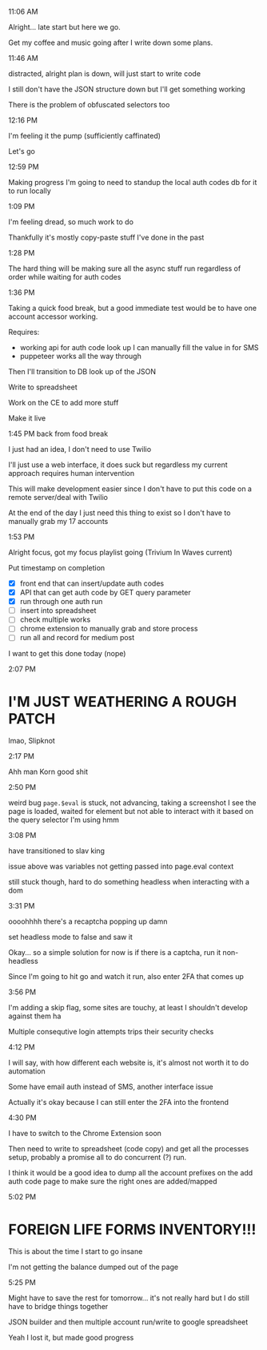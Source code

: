 11:06 AM

Alright... late start but here we go.

Get my coffee and music going after I write down some plans.

11:46 AM

distracted, alright plan is down, will just start to write code

I still don't have the JSON structure down but I'll get something working

There is the problem of obfuscated selectors too

12:16 PM

I'm feeling it the pump (sufficiently caffinated)

Let's go

12:59 PM

Making progress
I'm going to need to standup the local auth codes db for it to run locally

1:09 PM

I'm feeling dread, so much work to do

Thankfully it's mostly copy-paste stuff I've done in the past

1:28 PM

The hard thing will be making sure all the async stuff run regardless of order while waiting for auth codes

1:36 PM

Taking a quick food break, but a good immediate test would be to have one account accessor working.

Requires:

- working api for auth code look up
  I can manually fill the value in for SMS
- puppeteer works all the way through

Then I'll transition to DB look up of the JSON

Write to spreadsheet

Work on the CE to add more stuff

Make it live

1:45 PM back from food break 

I just had an idea, I don't need to use Twilio

I'll just use a web interface, it does suck but regardless my current approach requires human intervention

This will make development easier since I don't have to put this code on a remote server/deal with Twilio

At the end of the day I just need this thing to exist so I don't have to manually grab my 17 accounts

1:53 PM

Alright focus, got my focus playlist going (Trivium In Waves current)

Put timestamp on completion

- [x] front end that can insert/update auth codes
- [x] API that can get auth code by GET query parameter
- [x] run through one auth run
- [ ] insert into spreadsheet
- [ ] check multiple works
- [ ] chrome extension to manually grab and store process
- [ ] run all and record for medium post

I want to get this done today (nope)

2:07 PM

# I'M JUST WEATHERING A ROUGH PATCH

lmao, Slipknot

2:17 PM

Ahh man Korn good shit

2:50 PM

weird bug `page.$eval` is stuck, not advancing, taking a screenshot I see the page is loaded, waited for element
but not able to interact with it based on the query selector I'm using hmm

3:08 PM

have transitioned to slav king

issue above was variables not getting passed into page.eval context

still stuck though, hard to do something headless when interacting with a dom

3:31 PM

oooohhhh there's a recaptcha popping up damn

set headless mode to false and saw it

Okay... so a simple solution for now is if there is a captcha, run it non-headless

Since I'm going to hit go and watch it run, also enter 2FA that comes up

3:56 PM

I'm adding a skip flag, some sites are touchy, at least I shouldn't develop against them ha

Multiple consequtive login attempts trips their security checks

4:12 PM

I will say, with how different each website is, it's almost not worth it to do automation

Some have email auth instead of SMS, another interface issue

Actually it's okay because I can still enter the 2FA into the frontend

4:30 PM

I have to switch to the Chrome Extension soon

Then need to write to spreadsheet (code copy) and get all the processes setup, probably a promise all to do concurrent (?) run.

I think it would be a good idea to dump all the account prefixes on the add auth code page to make sure the right ones are added/mapped

5:02 PM

# FOREIGN LIFE FORMS INVENTORY!!!

This is about the time I start to go insane

I'm not getting the balance dumped out of the page

5:25 PM

Might have to save the rest for tomorrow... it's not really hard but I do still have to bridge things together

JSON builder and then multiple account run/write to google spreadsheet

Yeah I lost it, but made good progress
